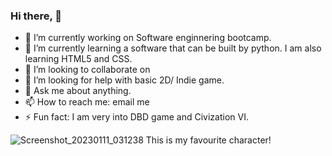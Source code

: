 ### Hi there,  👋

<!--
**Kingsleyosborn/Kingsleyosborn** is a ✨ _special_ ✨ repository because its `README.md` (this file) appears on your GitHub profile.
-->


- 🔭 I’m currently working on Software enginnering bootcamp. 
- 🌱 I’m currently learning a software that can be built by python. I am also learning HTML5 and CSS.
- 👯 I’m looking to collaborate on 
- 🤔 I’m looking for help with basic 2D/ Indie game.
- 💬 Ask me about anything.  
- 📫 How to reach me: email me 
- ⚡ Fun fact: I am very into DBD game and Civization VI.


![Screenshot_20230111_031238](https://user-images.githubusercontent.com/111707331/211843753-b5aa4d34-d522-4415-a6b5-a578fc7fad34.png)
This is my favourite character! 
